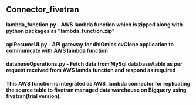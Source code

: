 ## Connector_fivetran
#### lambda_function.py - AWS lambda function which is zipped along with python packages as "lambda_function.zip"
#### apiResumeUI.py - API gateway for dhiOmics cvClone application to communicate with AWS lambda function
#### databaseOperations.py - Fetch data from MySql database/table as per request received from AWS lamda function and respond as required
#### This AWS function is integrated as AWS_lambda connector for replicating the source table to fivetran managed data warehouse on Bigquery using fivetran(trial version).

